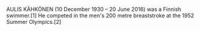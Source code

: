 AULIS KÄHKÖNEN (10 December 1930 – 20 June 2016) was a Finnish swimmer.[1] He competed in the men's 200 metre breaststroke at the 1952 Summer Olympics.[2]
